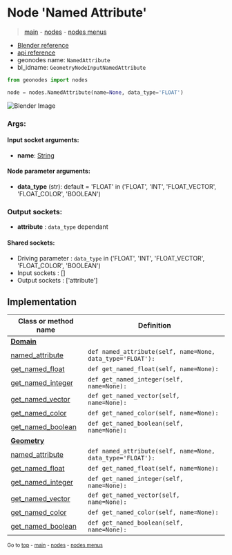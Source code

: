 # Node 'Named Attribute'

> [main](../structure.md) - [nodes](nodes.md) - [nodes menus](nodes_menus.md)

- [Blender reference](https://docs.blender.org/manual/en/latest/modeling/geometry_nodes/input/named_attribute.html)
- [api reference](https://docs.blender.org/api/current/bpy.types.GeometryNodeInputNamedAttribute.html)
- geonodes name: `NamedAttribute`
- bl_idname: `GeometryNodeInputNamedAttribute`

```python
from geonodes import nodes

node = nodes.NamedAttribute(name=None, data_type='FLOAT')
```

![Blender Image](https://docs.blender.org/manual/en/latest/_images/node-types_GeometryNodeInputNamedAttribute.webp)

### Args:

#### Input socket arguments:

- **name**: [String](String.md)

#### Node parameter arguments:

- **data_type** (str): default = 'FLOAT' in ('FLOAT', 'INT', 'FLOAT_VECTOR', 'FLOAT_COLOR', 'BOOLEAN')

### Output sockets:

- **attribute** : ``data_type`` dependant

#### Shared sockets:

- Driving parameter : ``data_type`` in ('FLOAT', 'INT', 'FLOAT_VECTOR', 'FLOAT_COLOR', 'BOOLEAN')
- Input sockets  : []
- Output sockets : ['attribute']
## Implementation

| Class or method name | Definition |
|----------------------|------------|
| **[Domain](Domain.md)** |
| [named_attribute](Domain.md#named_attribute) | `def named_attribute(self, name=None, data_type='FLOAT'):` |
| [get_named_float](Domain.md#get_named_float) | `def get_named_float(self, name=None):` |
| [get_named_integer](Domain.md#get_named_integer) | `def get_named_integer(self, name=None):` |
| [get_named_vector](Domain.md#get_named_vector) | `def get_named_vector(self, name=None):` |
| [get_named_color](Domain.md#get_named_color) | `def get_named_color(self, name=None):` |
| [get_named_boolean](Domain.md#get_named_boolean) | `def get_named_boolean(self, name=None):` |
| **[Geometry](Geometry.md)** |
| [named_attribute](Geometry.md#named_attribute) | `def named_attribute(self, name=None, data_type='FLOAT'):` |
| [get_named_float](Geometry.md#get_named_float) | `def get_named_float(self, name=None):` |
| [get_named_integer](Geometry.md#get_named_integer) | `def get_named_integer(self, name=None):` |
| [get_named_vector](Geometry.md#get_named_vector) | `def get_named_vector(self, name=None):` |
| [get_named_color](Geometry.md#get_named_color) | `def get_named_color(self, name=None):` |
| [get_named_boolean](Geometry.md#get_named_boolean) | `def get_named_boolean(self, name=None):` |
<sub>Go to [top](#node-Named-Attribute) - [main](../structure.md) - [nodes](nodes.md) - [nodes menus](nodes_menus.md)</sub>

